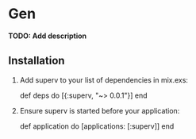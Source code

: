 # Gen

**TODO: Add description**

## Installation

  1. Add superv to your list of dependencies in mix.exs:

        def deps do
          [{:superv, "~> 0.0.1"}]
        end

  2. Ensure superv is started before your application:

        def application do
          [applications: [:superv]]
        end
